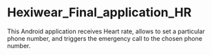 # Hexiwear_Final_application_HR
This Android application receives Heart rate, allows to set a particular phone number, and triggers the emergency call to the chosen phone number.
